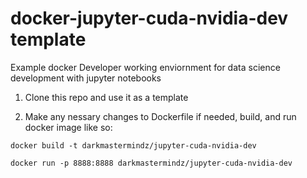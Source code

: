 # docker-jupyter-cuda-nvidia-dev template

Example docker Developer working enviornment for data science development with jupyter notebooks

1. Clone this repo and use it as a template

2. Make any nessary changes to Dockerfile if needed, build, and run docker image like so:

`docker build -t darkmastermindz/jupyter-cuda-nvidia-dev`

`docker run -p 8888:8888 darkmastermindz/jupyter-cuda-nvidia-dev`
